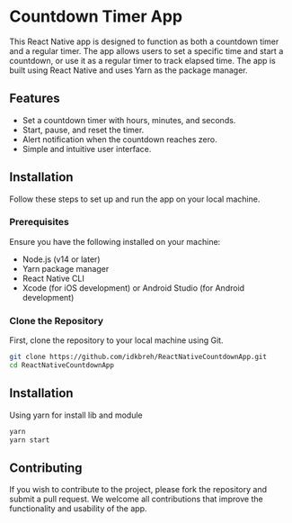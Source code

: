 # Countdown Timer App

This React Native app is designed to function as both a countdown timer and a regular timer. The app allows users to set a specific time and start a countdown, or use it as a regular timer to track elapsed time. The app is built using React Native and uses Yarn as the package manager.

## Features

- Set a countdown timer with hours, minutes, and seconds.
- Start, pause, and reset the timer.
- Alert notification when the countdown reaches zero.
- Simple and intuitive user interface.

## Installation

Follow these steps to set up and run the app on your local machine.

### Prerequisites

Ensure you have the following installed on your machine:

- Node.js (v14 or later)
- Yarn package manager
- React Native CLI
- Xcode (for iOS development) or Android Studio (for Android development)

### Clone the Repository

First, clone the repository to your local machine using Git.

```bash
git clone https://github.com/idkbreh/ReactNativeCountdownApp.git
cd ReactNativeCountdownApp
```

## Installation

Using yarn for install lib and module


```bash
yarn
yarn start
```

## Contributing

If you wish to contribute to the project, please fork the repository and submit a pull request. We welcome all contributions that improve the functionality and usability of the app.


